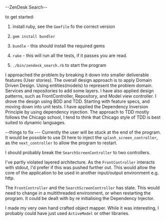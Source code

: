 --ZenDesk Search--

to get started:
1) install ruby, see the `Gemfile` fo the correct version

2) `gem install bundler`

3) `bundle` - this should install the required gems

4) `rake` - this will run all the tests, if it passes you are read.

5) `./bin/zendesk_search.rb` to start the program


I approached the problem by breaking it down into smaller deliverable features (User stories).
The overall design approach is to apply Domain Driven Design.
Using entities(models) to represent the problem domain. Services and repositories to add some layers.
I have also applied design patterns, such as FrontController, Repository, and Model view controller.
I drove the design using BDD and TDD. Starting with feature specs, and moving down into unit tests.
I have applied the Dependency Inversion Principle by using dependency injection.
The approach to TDD mostly follows the Chicago school, I tend to think that Chicago style of TDD is 
best suited to dynamic languages.


--things to fix ---
Currently the user will be stuck at the end of the program. 
It would be possible to use DI here to inject the `splash_screen_controller`, as the `next_controller` 
to allow the program to restart.


I should probably break the `SearchScreenController` to two controllers.


I've partly violated layered architecture. As the `FrontController` interacts with stdout, 
I'd prefer if this was pushed further out.
This would allow the core of the application to be used in another input/output environment e.g. http. 


The `FrontController` and the `SearchScreenController` has state. 
This would need to change in a multithreaded environment, or when restarting the program.
It could be dealt with by re initialising the Dependency Injector.


I made my very own hand crafted object mapper. 
While it was interesting, I probably could have just used `ActiveModel` or other libraries.

